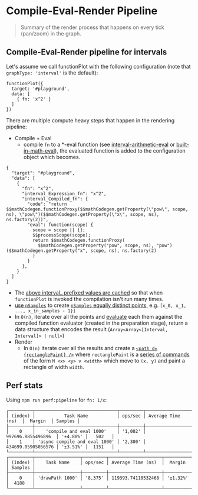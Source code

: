# Compile-Eval-Render Pipeline

> Summary of the render process that happens on every tick (pan/zoom) in the graph.

## Compile-Eval-Render pipeline for intervals

Let's assume we call functionPlot with the following configuration (note that `graphType: 'interval'` is the default):

```
functionPlot({
  target: '#playground',
  data: [
    { fn: 'x^2' }
  ]
})
```

There are multiple compute heavy steps that happen in the rendering pipeline:

- Compile + Eval
  - compile `fn` to a \*-eval function (see [interval-arithmetic-eval](https://github.com/mauriciopoppe/interval-arithmetic-eval)
    or [built-in-math-eval](https://github.com/mauriciopoppe/built-in-math-eval)), the evaluated function is added to the configuration object
    which becomes.

```
{
  "target": "#playground",
  "data": [
    {
      "fn": "x^2",
      "interval_Expression_fn": "x^2",
      "interval_Compiled_fn": {
        "code": "return $$mathCodegen.functionProxy($$mathCodegen.getProperty(\"pow\", scope, ns), \"pow\")($$mathCodegen.getProperty(\"x\", scope, ns), ns.factory(2))",
        "eval": function(scope) {
          scope = scope || {};
          $$processScope(scope);
          return $$mathCodegen.functionProxy(
            $$mathCodegen.getProperty("pow", scope, ns), "pow")($$mathCodegen.getProperty("x", scope, ns), ns.factory(2)
          )
        }
      },
    }
  ]
}
```

- The [above interval\_ prefixed values are cached](https://github.com/mauriciopoppe/function-plot/blob/7e885aed9a7c6adf6f40823eb457d687efc08a8a/src/helpers/eval.mjs#L73) so that when `functionPlot` is invoked the compilation isn't run many times.
- [use `nSamples`](https://github.com/mauriciopoppe/function-plot/blob/b46e07c3281bce5b6bff00050ba3d6a16795a483/src/evaluate.ts#L40)
  to create [`nSamples` equally distinct points](https://github.com/mauriciopoppe/function-plot/blob/b46e07c3281bce5b6bff00050ba3d6a16795a483/src/samplers/interval.ts#L17),
  e.g. `[x_0, x_1, ..., x_{n_samples - 1}]`
- In `O(n)`, iterate over all the points and [evaluate](https://github.com/mauriciopoppe/function-plot/blob/317bea18fb0298d11ecbaa3da53b824a3091ed1a/src/helpers/eval.mjs#L108) each them against the compiled function evaluator (created in the preparation stage),
  return a data structure that encodes the result (`Array<Array<[Interval, Interval]> | null>`)
- Render
  - In `O(n)` iterate over all the results and create a [`<path d={rectanglePaint} />`](https://github.com/mauriciopoppe/function-plot/blob/b46e07c3281bce5b6bff00050ba3d6a16795a483/src/graph-types/interval.ts#L96)
    where `rectanglePaint` is a [series of commands](https://github.com/mauriciopoppe/function-plot/blob/b46e07c3281bce5b6bff00050ba3d6a16795a483/src/graph-types/interval.ts#L68)
    of the form `M <x> <y> v <width>` which move to `(x, y)` and paint a rectangle of width `width`.

## Perf stats

Using `npm run perf:pipeline` for `fn: 1/x`:

```
┌─────────┬───────────────────────────────┬─────────┬────────────────────┬──────────┬─────────┐
│ (index) │           Task Name           │ ops/sec │ Average Time (ns)  │  Margin  │ Samples │
├─────────┼───────────────────────────────┼─────────┼────────────────────┼──────────┼─────────┤
│    0    │    'compile and eval 1000'    │ '1,002' │ 997696.8855496896  │ '±4.88%' │   502   │
│    1    │ 'async compile and eval 1000' │ '2,300' │ 434699.05905056576 │ '±3.51%' │  1151   │
└─────────┴───────────────────────────────┴─────────┴────────────────────┴──────────┴─────────┘
┌─────────┬─────────────────┬─────────┬────────────────────┬──────────┬─────────┐
│ (index) │    Task Name    │ ops/sec │ Average Time (ns)  │  Margin  │ Samples │
├─────────┼─────────────────┼─────────┼────────────────────┼──────────┼─────────┤
│    0    │ 'drawPath 1000' │ '8,375' │ 119393.74110532468 │ '±1.32%' │  4188   │
└─────────┴─────────────────┴─────────┴────────────────────┴──────────┴─────────┘
```
